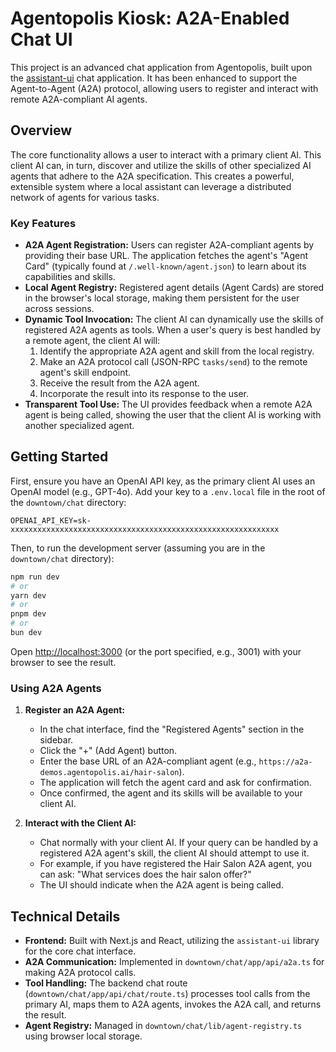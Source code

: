 # Agentopolis Kiosk: A2A-Enabled Chat UI

This project is an advanced chat application from Agentopolis, built upon the [assistant-ui](https://github.com/Yonom/assistant-ui) chat application. It has been enhanced to support the Agent-to-Agent (A2A) protocol, allowing users to register and interact with remote A2A-compliant AI agents.

## Overview

The core functionality allows a user to interact with a primary client AI. This client AI can, in turn, discover and utilize the skills of other specialized AI agents that adhere to the A2A specification. This creates a powerful, extensible system where a local assistant can leverage a distributed network of agents for various tasks.

### Key Features

- **A2A Agent Registration:** Users can register A2A-compliant agents by providing their base URL. The application fetches the agent's "Agent Card" (typically found at `/.well-known/agent.json`) to learn about its capabilities and skills.
- **Local Agent Registry:** Registered agent details (Agent Cards) are stored in the browser's local storage, making them persistent for the user across sessions.
- **Dynamic Tool Invocation:** The client AI can dynamically use the skills of registered A2A agents as tools. When a user's query is best handled by a remote agent, the client AI will:
    1. Identify the appropriate A2A agent and skill from the local registry.
    2. Make an A2A protocol call (JSON-RPC `tasks/send`) to the remote agent's skill endpoint.
    3. Receive the result from the A2A agent.
    4. Incorporate the result into its response to the user.
- **Transparent Tool Use:** The UI provides feedback when a remote A2A agent is being called, showing the user that the client AI is working with another specialized agent.

## Getting Started

First, ensure you have an OpenAI API key, as the primary client AI uses an OpenAI model (e.g., GPT-4o). Add your key to a `.env.local` file in the root of the `downtown/chat` directory:

```
OPENAI_API_KEY=sk-xxxxxxxxxxxxxxxxxxxxxxxxxxxxxxxxxxxxxxxxxxxxxxxxxxxxxxxxxxxx
```

Then, to run the development server (assuming you are in the `downtown/chat` directory):

```bash
npm run dev
# or
yarn dev
# or
pnpm dev
# or
bun dev
```

Open [http://localhost:3000](http://localhost:3000) (or the port specified, e.g., 3001) with your browser to see the result.

### Using A2A Agents

1.  **Register an A2A Agent:**
    *   In the chat interface, find the "Registered Agents" section in the sidebar.
    *   Click the "+" (Add Agent) button.
    *   Enter the base URL of an A2A-compliant agent (e.g., `https://a2a-demos.agentopolis.ai/hair-salon`).
    *   The application will fetch the agent card and ask for confirmation.
    *   Once confirmed, the agent and its skills will be available to your client AI.

2.  **Interact with the Client AI:**
    *   Chat normally with your client AI. If your query can be handled by a registered A2A agent's skill, the client AI should attempt to use it.
    *   For example, if you have registered the Hair Salon A2A agent, you can ask: "What services does the hair salon offer?"
    *   The UI should indicate when the A2A agent is being called.

## Technical Details

- **Frontend:** Built with Next.js and React, utilizing the `assistant-ui` library for the core chat interface.
- **A2A Communication:** Implemented in `downtown/chat/app/api/a2a.ts` for making A2A protocol calls.
- **Tool Handling:** The backend chat route (`downtown/chat/app/api/chat/route.ts`) processes tool calls from the primary AI, maps them to A2A agents, invokes the A2A call, and returns the result.
- **Agent Registry:** Managed in `downtown/chat/lib/agent-registry.ts` using browser local storage.
